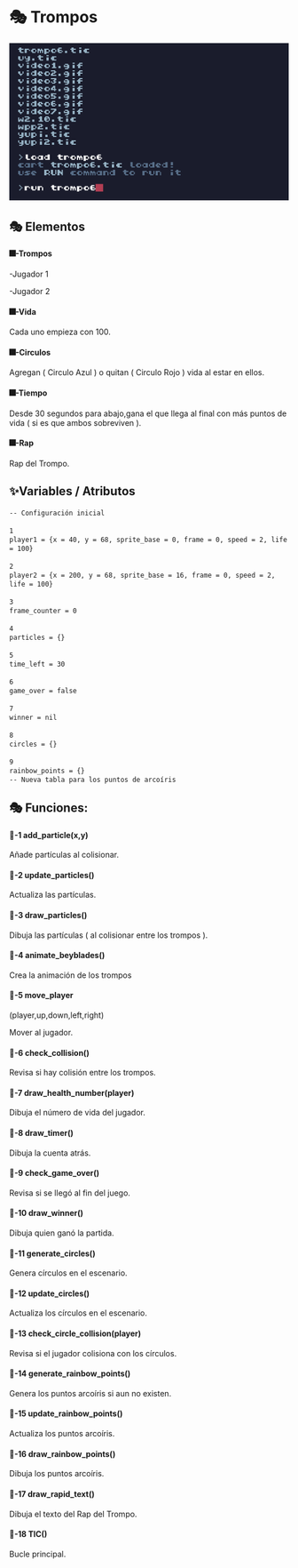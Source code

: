 # 🎭 Trompos

![giftrompo](./Imagenes/giftrompo.gif)

## 🎭 Elementos

#### 🎆-Trompos

-Jugador 1

-Jugador 2

#### 🎆-Vida

Cada uno empieza con 100.

#### 🎆-Circulos

Agregan ( Circulo Azul ) o quitan ( Circulo Rojo ) vida al estar en ellos.

#### 🎆-Tiempo

Desde 30 segundos para abajo,gana el que llega al final con más puntos de vida ( si es que ambos sobreviven ).

#### 🎆-Rap

Rap del Trompo.

## ✨️Variables / Atributos

```
-- Configuración inicial

1
player1 = {x = 40, y = 68, sprite_base = 0, frame = 0, speed = 2, life = 100}

2
player2 = {x = 200, y = 68, sprite_base = 16, frame = 0, speed = 2, life = 100}

3
frame_counter = 0

4
particles = {}

5
time_left = 30

6
game_over = false

7
winner = nil

8
circles = {}

9
rainbow_points = {}  
-- Nueva tabla para los puntos de arcoíris

```

## 🎭 Funciones:

#### 🔑-1  add_particle(x,y)

Añade partículas al colisionar.

#### 🔑-2  update_particles()

Actualiza las partículas.

#### 🔑-3  draw_particles()

Dibuja las partículas ( al colisionar entre los trompos ).

#### 🔑-4  animate_beyblades()

Crea la animación de los trompos 

#### 🔑-5  move_player
(player,up,down,left,right)

Mover al jugador.

#### 🔑-6  check_collision()

Revisa si hay colisión entre los trompos.

#### 🔑-7  draw_health_number(player)

Dibuja el número de vida del jugador.

#### 🔑-8  draw_timer()

Dibuja la cuenta atrás.

#### 🔑-9  check_game_over()

Revisa si se llegó al fin del juego.

#### 🔑-10  draw_winner()

Dibuja quien ganó la partida.

#### 🔑-11  generate_circles()

Genera círculos en el escenario.

#### 🔑-12  update_circles()

Actualiza los círculos en el escenario.

#### 🔑-13  check_circle_collision(player)

Revisa si el jugador colisiona con los círculos.

#### 🔑-14  generate_rainbow_points()

Genera los puntos arcoíris si aun no existen.

#### 🔑-15  update_rainbow_points()

Actualiza los puntos arcoíris.

#### 🔑-16  draw_rainbow_points()

Dibuja los puntos arcoíris.

#### 🔑-17  draw_rapid_text()

Dibuja el texto del Rap del Trompo.

#### 🔑-18  TIC()

Bucle principal.
